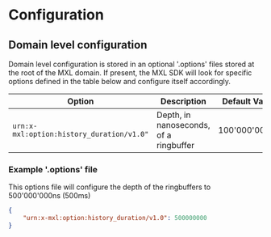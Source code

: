 <!-- SPDX-FileCopyrightText: 2025 Contributors to the Media eXchange Layer project https://github.com/dmf-mxl/mxl/contributors.md -->
<!-- SPDX-License-Identifier: Apache-2.0 -->

# Configuration

## Domain level configuration

Domain level configuration is stored in an optional '.options' files stored at the root of the MXL domain.  If present, the MXL SDK will look for specific options defined in the table below and configure itself accordingly.

| Option        | Description                | Default Value |
|----------------|---------------------------|---------------|
| `urn:x-mxl:option:history_duration/v1.0"`         | Depth, in nanoseconds, of a ringbuffer         | 100'000'000ns   |

### Example '.options' file

This options file will configure the depth of the ringbuffers to 500'000'000ns (500ms)

```json
{
    "urn:x-mxl:option:history_duration/v1.0": 500000000
}
```
